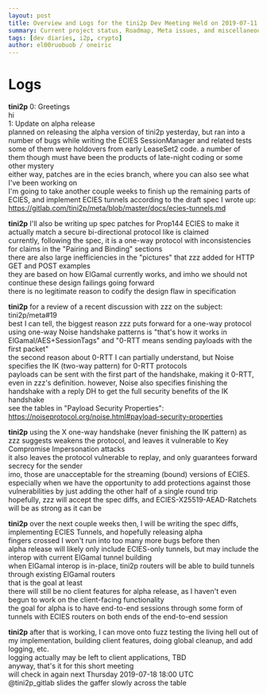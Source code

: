```yaml
---
layout: post
title: Overview and Logs for the tini2p Dev Meeting Held on 2019-07-11
summary: Current project status, Roadmap, Meta issues, and miscellaneous
tags: [dev diaries, i2p, crypto]
author: el00ruobuob / oneiric
---
```


# Logs

**tini2p** 0: Greetings  
hi  
1: Update on alpha release  
planned on releasing the alpha version of tini2p yesterday, but ran into a number of bugs while writing the ECIES SessionManager and related tests  
some of them were holdovers from early LeaseSet2 code. a number of them though must have been the products of late-night coding or some other mystery  
either way, patches are in the ecies branch, where you can also see what I've been working on  
I'm going to take another couple weeks to finish up the remaining parts of ECIES, and implement ECIES tunnels according to the draft spec I wrote up: https://gitlab.com/tini2p/meta/blob/master/docs/ecies-tunnels.md  
  
**tini2p** I'll also be writing up spec patches for Prop144 ECIES to make it actually match a secure bi-directional protocol like is claimed  
currently, following the spec, it is a one-way protocol with inconsistencies for claims in the "Pairing and Binding" sections  
there are also large inefficiencies in the "pictures" that zzz added for HTTP GET and POST examples  
they are based on how ElGamal currently works, and imho we should not continue these design failings going forward  
there is no legitimate reason to codify the design flaw in specification  
  
**tini2p** for a review of a recent discussion with zzz on the subject: tini2p/meta#19  
best I can tell, the biggest reason zzz puts forward for a one-way protocol using one-way Noise handshake patterns is "that's how it works in ElGamal/AES+SessionTags" and "0-RTT means sending payloads with the first packet"  
the second reason about 0-RTT I can partially understand, but Noise specifies the IK (two-way pattern) for 0-RTT protocols  
payloads can be sent with the first part of the handshake, making it 0-RTT, even in zzz's definition. however, Noise also specifies finishing the handshake with a reply DH to get the full security benefits of the IK handshake  
see the tables in "Payload Security Properties": https://noiseprotocol.org/noise.html#payload-security-properties  
  
**tini2p** using the X one-way handshake (never finishing the IK pattern) as zzz suggests weakens the protocol, and leaves it vulnerable to Key Compromise Impersonation attacks  
it also leaves the protocol vulnerable to replay, and only guarantees forward secrecy for the sender  
imo, those are unacceptable for the streaming (bound) versions of ECIES. especially when we have the opportunity to add protections against those vulnerabilities by just adding the other half of a single round trip  
hopefully, zzz will accept the spec diffs, and ECIES-X25519-AEAD-Ratchets will be as strong as it can be  
  
**tini2p** over the next couple weeks then, I will be writing the spec diffs, implementing ECIES Tunnels, and hopefully releasing alpha  
fingers crossed I won't run into too many more bugs before then  
alpha release will likely only include ECIES-only tunnels, but may include the interop with current ElGamal tunnel building  
when ElGamal interop is in-place, tini2p routers will be able to build tunnels through existing ElGamal routers  
that is the goal at least  
there will still be no client features for alpha release, as I haven't even begun to work on the client-facing functionality  
the goal for alpha is to have end-to-end sessions through some form of tunnels with ECIES routers on both ends of the end-to-end session  
  
**tini2p** after that is working, I can move onto fuzz testing the living hell out of my implementation, building client features, doing global cleanup, and add logging, etc.  
logging actually may be left to client applications, TBD  
anyway, that's it for this short meeting  
will check in again next Thursday 2019-07-18 18:00 UTC  
@tini2p\_gitlab slides the gaffer slowly across the table  
